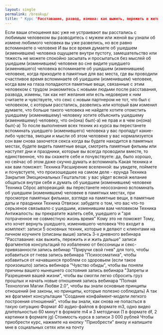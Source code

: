 ```yaml
---
layout: single
permalink: /breakup/
title: " Курс "Расставание, развод, измена: как выжить, пережить и жить дальше""
---
```

   Если
ваши отношения вас уже не устраивают
вы расстались с любимым человеком
вы разводитесь с мужем или женой
вы узнали об измене любимого человека
вы уже развелись, но все равно вспоминаете о человеке
И вы
все время думаете об ушедшем (изменившем) человека
ощущаете внутри пустоту, замешательство или тяжесть
не можете спокойно засыпать и просыпаться без мыслей об ушедшем (изменившем) человеке
во сне видите ушедшего (изменившего) человека
вспоминаете об ушедшем (изменившем) человеке, когда приходите в памятные для вас места, где вы проводили счастливое время
вспоминаете об ушедшем (изменившем) человеке, когда вам на глаза попадаются памятные вещи, связанные с этим человеком
с трудом знакомитесь с новыми людьми после расставания, развода, измены, так как нет желания или есть недоверие к ним
считаете и чувствуете, что секс с новым партнером не тот, что был с человеком, с которым расстались, развелись или который вам изменил
думаете, что больше такого человека не найдете
хотите отомстить ушедшему (изменившему) человеку
хотите объяснить ушедшему (изменившему) человеку, что он(она) был(-а) не прав и в чем он(она) был(-а)
То после выполнения всех техник из курса
вы перестанете вспоминать ушедшего (изменившего) человека
у вас пропадут какие-либо чувства, эмоции и мысли об этом человеке
у вас нормализуется сон
вам снова захочется секса
когда вы будете находится в памятных местах, будете видеть памятные вещи, смотреть памятные фильмы или наступят дни и праздники, которые вы всегда проводили вместе, то единственное, что вы скажете себе и почувствуете: да, было хорошо, но сейчас об этом даже скучно думать и вспоминать
Какая техника и как вам поможет:
Техника Расширение вселенной: вы увидете, поймете и почувстуете, что произошедшее на самом деле - ерунда
Техника Закрытия Эмоциональных Гештальтов: у вас уйдет всякой желание общаться внутри себя и думать об ушедшем (изменившем) человеке
Техника Сброс автореакций: вы перестанете неосознанно вспоминать об ушедшем (изменившем) человеке в памятных местах, при просмотре памятных фильмах, взгляде на памятные вещи, в памятные даты и праздники
Техника Отвязки: забудете о том, что вас что-то серьзеное связывало с ушедшим, изменившим вам человеком
Техника Антижалость: вы прекратите жалеть себя, ушедшего и "зря потраченное не совместную жизнь время"
Кому это не поможет
Тому, кто хочет вернуть ушедшего, изменившего человека
Что входит в комплект:
записи 5 основных техник, которые я делают с клиентами на личном коучинге (описаны выше)
запись 3-х дневного вебинара "Расставание: как выжить, пережить и и жить дальше"
записи фрагментов консультаций по избалению от бессоницы и секс-привязанности
запись вебинар "Приручи свой гнев" для того, чтобы избавиться от гнева
запись вебинара "Психосоматика", чтобы избавиться от начавшихся проблем со здоровьем (если такое произоишло)
запись вебинара "Чувство обиды", чтобы вы поняли причины вашего нынешнего состояния
запись вебинара "Запреты и Разрешения вашей жизни", чтобы вы смогли легко сбросить груз прошлых и начать новые отношения
запись вебинара "Полная Технология Магии Любви 2.0", чтобы вы знали основные принципы отношений (не законы, но принципы, которые полезно соблюдать)
А так же фрагмент консультации "Создание конфаймент-модели легкого построения отношений", чтобы вы знали, как снова не попасться в такую ситуацию
Формат
40 аудио-файлов в формате m3, одно видео длительностью 60 минут в формате m4 и 3 методички (1 в формате df, 2 картинки в формате jg)
Стоимость курса в записи
3 000 рублей Чтобы приобрести курс, нажмите на кнопку "Приобрести" внизу и напишите мне в социальных сетях или на почту
